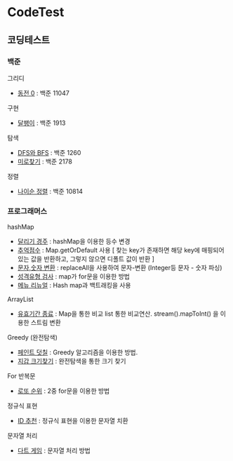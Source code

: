 # CodeTest

## 코딩테스트

### 백준

그리디

- [동전 0](./백준/그리디/B1931.java) : 백준 11047

구현

- [달팽이](./백준/구현/B1913.java) : 백준 1913

탐색

- [DFS와 BFS](./백준/탐색/B1260.java) : 백준 1260
- [미로찾기](./백준/탐색/B2178.java) : 백준 2178

정렬

- [나이순 정렬](./백준/정렬/B10814.java) : 백준 10814

### 프로그래머스

hashMap

- [달리기 경주](./프로그래머스/Level01/Running_race.java) : hashMap을 이용한 등수 변경
- [추억점수](./프로그래머스/Level01/Memories_score.java) : Map.getOrDefault 사용 [
  찾는 key가 존재하면 해당 key에 매핑되어 있는 값을 반환하고, 그렇지 않으면 디폴트 값이 반환
  ]
- [문자,숫자 변환](./프로그래머스/Level01/Change_text.java) : replaceAll을 사용하여 문자-변환 (Integer등 문자 - 숫자 파싱)
- [성격유형 검사](./프로그래머스/Level01/Personality_test.java) : map가 for문을 이용한 방법
- [메뉴 리뉴얼](./프로그래머스/Level02/Menu_renewal.java) : Hash map과 백트래킹을 사용

ArrayList

- [유효기간 종료](./프로그래머스/Level01/Valid_time.java) : Map을 통한 비교 list 통한 비교연산. stream().mapToInt() 을 이용한 스트림 변환

Greedy (완전탐색)

- [페인트 덧칠](./프로그래머스/Level01/Paint_over.java) : Greedy 알고리즘을 이용한 방법.
- [지갑 크기찾기](./프로그래머스/Level01/Full_search.java) : 완전탐색을 통한 크기 찾기

For 반복문

- [로또 순위](./프로그래머스/Level01/Lotto_rankings.java) : 2중 for문을 이용한 방법

정규식 표현

- [ID 추천](./프로그래머스/Level01/ID_recommendation.java) : 정규식 표현을 이용한 문자열 치환

문자열 처리

- [다트 게임](./프로그래머스/Level01/Game_star.java) : 문자열 처리 방법
